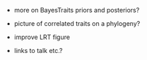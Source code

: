 

* more on BayesTraits priors and posteriors?

* picture of correlated traits on a phylogeny?
* improve LRT figure
* links to talk etc.?
